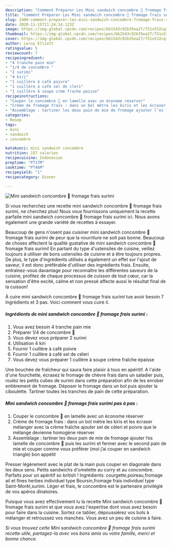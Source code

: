 ```yaml
---
description: "Comment Préparer Les Mini sandwich concombre 🥒 fromage frais surimi"
title: "Comment Préparer Les Mini sandwich concombre 🥒 fromage frais surimi"
slug: 2400-comment-preparer-les-mini-sandwich-concombre-fromage-frais-surimi
date: 2020-11-15T21:24:14.123Z
image: https://img-global.cpcdn.com/recipes/bb1543c92b35ea27/751x532cq70/mini-sandwich-concombre-🥒-fromage-frais-surimi-photo-principale-de-la-recette.jpg
thumbnail: https://img-global.cpcdn.com/recipes/bb1543c92b35ea27/751x532cq70/mini-sandwich-concombre-🥒-fromage-frais-surimi-photo-principale-de-la-recette.jpg
cover: https://img-global.cpcdn.com/recipes/bb1543c92b35ea27/751x532cq70/mini-sandwich-concombre-🥒-fromage-frais-surimi-photo-principale-de-la-recette.jpg
author: Leroy Elliott
ratingvalue: 5
reviewcount: 7
recipeingredient:
- "4 tranche pain mie"
- "1/4 de concombre "
- "2 surimi"
- "4 kiri"
- "1 cuillère à café poivre"
- "1 cuillère à café sel de cleri"
- "1 cuillère à soupe crme frache paisse"
recipeinstructions:
- "Couper le concombre 🥒 en lamelle avec un économe réserver"
- "Crème de fromage frais : dans un bol mètre les kiris et les écraser mélanger avec la crème fraîche ajouter sel de céleri et poivre que le mélange devienne homogène réserver"
- "Assemblage : tartiner les deux pain de mie de fromage ajouter l’es lamelle de concombre 🥒 puis les surimi et fermer avec le second pain de mie et couper comme vous préférer (moi j’ai couper en sandwich triangle) bon appétit"
categories:
- Resep
tags:
- mini
- sandwich
- concombre

katakunci: mini sandwich concombre 
nutrition: 157 calories
recipecuisine: Indonesian
preptime: "PT17M"
cooktime: "PT46M"
recipeyield: "1"
recipecategory: Dinner

---
```



![Mini sandwich concombre 🥒 fromage frais surimi](https://img-global.cpcdn.com/recipes/bb1543c92b35ea27/751x532cq70/mini-sandwich-concombre-🥒-fromage-frais-surimi-photo-principale-de-la-recette.jpg)

Si vous recherchez une recette mini sandwich concombre 🥒 fromage frais surimi, ne cherchez plus! Nous vous fournissons uniquement la recette parfaite mini sandwich concombre 🥒 fromage frais surimi ici. Nous avons également une grande variété de recettes à essayer.

Beaucoup de gens n'osent pas cuisiner mini sandwich concombre 🥒 fromage frais surimi de peur que la nourriture ne soit pas bonne. Beaucoup de choses affectent la qualité gustative de mini sandwich concombre 🥒 fromage frais surimi! En partant du type d'ustensiles de cuisine, veillez toujours à utiliser de bons ustensiles de cuisine et à être toujours propres. De plus, le type d'ingrédients utilisés a également un effet sur l'ajout de saveur, il est donc préférable d'utiliser des ingrédients frais. Ensuite, entraînez-vous davantage pour reconnaître les différentes saveurs de la cuisine, profitez de chaque processus de cuisson de tout cœur, car la sensation d'être excité, calme et non pressé affecte aussi le résultat final de la cuisson!

<!--inarticleads1-->

À cuire mini sandwich concombre 🥒 fromage frais surimi tue avoir besoin 7 Ingrédients et 3 pas. Voici comment vous cuire il.

##### Ingrédients de mini sandwich concombre 🥒 fromage frais surimi :

1. Vous avez besoin 4 tranche pain mie
1. Préparer 1/4 de concombre 🥒
1. Vous devez vous préparer 2 surimi
1. Utilisation 4 kiri
1. Fournir 1 cuillère à café poivre
1. Fournir 1 cuillère à café sel de céleri
1. Vous devez vous préparer 1 cuillère à soupe crème fraîche épaisse


Une bouchée de fraîcheur qui saura faire plaisir à tous en apéritif. A l&#39;aide d&#39;une fourchette, écrasez le fromage de chèvre frais dans un saladier puis, roulez les petits cubes de surimi dans cette préparation afin de les enrober entièrement de fromage. Déposer le fromage dans un bol puis ajouter la ciboulette. Tartiner toutes les tranches de pain de cette préparation. 

<!--inarticleads2-->

##### Mini sandwich concombre 🥒 fromage frais surimi pas à pas :

1. Couper le concombre 🥒 en lamelle avec un économe réserver
1. Crème de fromage frais : dans un bol mètre les kiris et les écraser mélanger avec la crème fraîche ajouter sel de céleri et poivre que le mélange devienne homogène réserver
1. Assemblage : tartiner les deux pain de mie de fromage ajouter l’es lamelle de concombre 🥒 puis les surimi et fermer avec le second pain de mie et couper comme vous préférer (moi j’ai couper en sandwich triangle) bon appétit


Presser légèrement avec le plat de la main puis couper en diagonale dans les deux sens. Petits sandwichs d&#39;omelette au curry et au concombre. Parfaits pour un apéritif so british ! Ingrédients: courgette,poireau,fromage ail et fines herbes individuel type Boursin,fromage frais individuel type Saint-Morêt,surimi. Léger et frais, le concombre est le partenaire privilégié de vos apéros dînatoires. 

<!--inarticleads1-->

<p>
Puisque vous avez effectivement lu la recette Mini sandwich concombre 🥒 fromage frais surimi et que vous avez l'expertise dont vous avez besoin pour faire dans la cuisine. Sortez ce tablier, dépoussiérez vos bols à mélanger et retroussez vos manches. Vous avez un peu de cuisine à faire.
</p>

<p>
<i>Si vous trouvez cette Mini sandwich concombre 🥒 fromage frais surimi recette utile, partagez-la avec vos bons amis ou votre famille, merci et bonne chance.</i>
</p>
